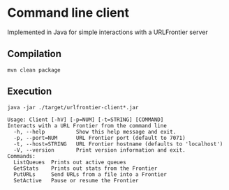 # Command line client

Implemented in Java for simple interactions with a URLFrontier server

## Compilation

`mvn clean package`

## Execution

`java -jar ./target/urlfrontier-client*.jar`

```
Usage: Client [-hV] [-p=NUM] [-t=STRING] [COMMAND]
Interacts with a URL Frontier from the command line
  -h, --help          Show this help message and exit.
  -p, --port=NUM      URL Frontier port (default to 7071)
  -t, --host=STRING   URL Frontier hostname (defaults to 'localhost')
  -V, --version       Print version information and exit.
Commands:
  ListQueues  Prints out active queues
  GetStats    Prints out stats from the Frontier
  PutURLs     Send URLs from a file into a Frontier
  SetActive   Pause or resume the Frontier
```
